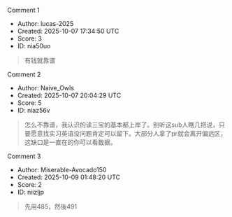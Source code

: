 Comment 1

- Author: lucas-2025
- Created: 2025-10-07 17:34:50 UTC
- Score: 3
- ID: nia50uo

> 有钱就靠谱

Comment 2

- Author: Naive_Owls
- Created: 2025-10-07 20:04:29 UTC
- Score: 5
- ID: niaz56v

> 怎么不靠谱，我认识的读三宝的基本都上岸了。别听这sub人瞎几把说，只要愿意找实习英语没问题肯定可以留下。大部分人拿了pr就会离开偏远区，这缺口是一直在的你可以看数据。

Comment 3

- Author: Miserable-Avocado150
- Created: 2025-10-09 01:48:20 UTC
- Score: 2
- ID: niizljp

> 先用485，然後491
